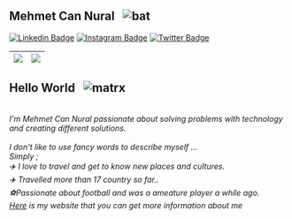 ## Mehmet Can Nural &nbsp; ![bat](https://user-images.githubusercontent.com/15932181/165784151-f787befa-1921-4039-a094-9abc0a39e3d4.gif)

<a href="https://www.linkedin.com/in/mehmetcannural/" rel="nofollow"><img src="https://camo.githubusercontent.com/8a04793bfe1755f63539f56d99da2aa3fb5aeec26b0dd7f374dedacf4c8500fd/68747470733a2f2f696d672e736869656c64732e696f2f62616467652f4c696e6b6564496e2d2532333030373742352e7376673f267374796c653d666c61742d737175617265266c6f676f3d6c696e6b6564696e266c6f676f436f6c6f723d776869746526636f6c6f723d303731413243266c696e6b3d68747470733a2f2f7777772e6c696e6b6564696e2e636f6d2f696e2f6d7570657a7a756f6c2f" alt="Linkedin Badge" data-canonical-src="https://img.shields.io/badge/LinkedIn-%230077B5.svg?&amp;style=flat-square&amp;logo=linkedin&amp;logoColor=white&amp;color=071A2C&amp;link=https://www.linkedin.com/in/mehmetcannural/" style="max-width: 100%;"></a>
<a href="https://www.instagram.com/mehmetcannural.61/" rel="nofollow"><img src="https://camo.githubusercontent.com/6aeeade1b53c3204799fce3a0eaf0d8fa3f6f5b7165244139c5cd30ae93d5b8c/68747470733a2f2f696d672e736869656c64732e696f2f62616467652f496e7374616772616d2d2532334534343035462e7376673f267374796c653d666c61742d737175617265266c6f676f3d696e7374616772616d266c6f676f436f6c6f723d776869746526636f6c6f723d303731413243266c696e6b3d68747470733a2f2f7777772e696e7374616772616d2e636f6d2f6d7570657a7a756f6c" alt="Instagram Badge" data-canonical-src="https://img.shields.io/badge/Instagram-%23E4405F.svg?&amp;style=flat-square&amp;logo=instagram&amp;logoColor=white&amp;color=071A2C&amp;link=https://www.instagram.com/mehmetcannural.61/" style="max-width: 100%;"></a>
<a href="https://twitter.com/mehmetNural61" rel="nofollow"><img src="https://camo.githubusercontent.com/79a3cf8ba5bdf6535f4f20976ca3b09d914b6e20ea591f9a70d349c5998e9b26/68747470733a2f2f696d672e736869656c64732e696f2f62616467652f547769747465722d2532333138373746322e7376673f267374796c653d666c61742d737175617265266c6f676f3d74776974746572266c6f676f436f6c6f723d776869746526636f6c6f723d303731413243266c696e6b3d68747470733a2f2f747769747465722e636f6d2f6d7570657a7a756f6c" alt="Twitter Badge" data-canonical-src="https://img.shields.io/badge/Twitter-%231877F2.svg?&amp;style=flat-square&amp;logo=twitter&amp;logoColor=white&amp;color=071A2C&amp;link=https://twitter.com/mehmetNural61" style="max-width: 100%;"></a>


<table>
<thead>
<tr>
<th><a href="https://github.com/mehmetcnural61/">
  <img align="center" src="https://github-readme-stats.vercel.app/api?username=mehmetcnural61&theme=radical&show_icons=true" /></a></th>
<th><a href="https://github.com/mehmetcnural61">
  <img align="center" src="https://github-readme-stats.vercel.app/api/top-langs/?username=mehmetcnural61&layout=compact&theme=radical&show_icons=true" />
</a></th>
</tr>
</thead>
</table>


## Hello World &nbsp; ![matrx](https://user-images.githubusercontent.com/15932181/165784419-1c883dc1-2a8a-47e8-9d5d-9ad51aefbe7d.gif)
<br>
<i>I'm Mehmet Can Nural  passionate about solving problems with technology and creating different solutions.<br><br>
<i>I don't like to use fancy words to describe myself ...<br>
<i>Simply ;<br>
✈️<i> I love to travel and get to know new places and cultures. <br>
✈️<i> Travelled more than 17 country so far.. <br>
⚽<i>Passionate about football and was a ameature player a while ago. <br>
<a href="https://mehmetcannural.com/" target="_blank">Here</a> is my website that you can get more information about me
